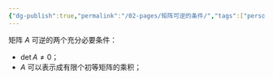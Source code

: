 ```yaml
---
{"dg-publish":true,"permalink":"/02-pages/矩阵可逆的条件/","tags":["personal/blog","线性代数/矩阵"]}
---
```


矩阵 $\displaystyle A$ 可逆的两个充分必要条件：
 - $\displaystyle \det A\neq 0$；
 - $\displaystyle A$ 可以表示成有限个初等矩阵的乘积；

